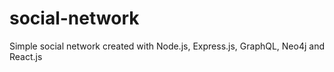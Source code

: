 # social-network
Simple social network created with Node.js, Express.js, GraphQL, Neo4j and React.js
